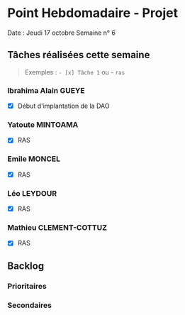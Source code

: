 # Point Hebdomadaire - Projet

Date : Jeudi 17 octobre
Semaine n° 6

## Tâches réalisées cette semaine

> Exemples : `- [x] Tâche 1` ou - `ras`

### Ibrahima Alain GUEYE

- [x] Début d'implantation de la DAO

### Yatoute MINTOAMA

- [x] RAS

### Emile MONCEL

- [x] RAS

### Léo LEYDOUR

- [x] RAS

### Mathieu CLEMENT-COTTUZ

- [x] RAS

## Backlog



### Prioritaires

### Secondaires
